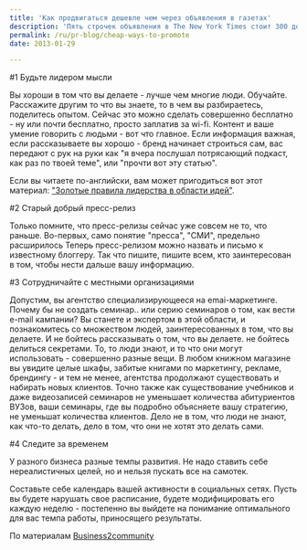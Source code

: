 ```yaml
---
title: 'Как продвигаться дешевле чем через объявления в газетах'
description: 'Пять строчек объявления в The New York Times стоит 300 долларов. Зависит от отрасли компании, конечно, но средняя и малая компания дважды задумается, платить ли такие деньги. Строить свой бренд можно и гораздо дешевле. #1 Будьте лидером мысли'
permalink: /ru/pr-blog/cheap-ways-to-promote
date: 2013-01-29

---
```


#1 Будьте лидером мысли

Вы хороши в том что вы делаете - лучше чем многие люди. Обучайте. Расскажите другим то что вы знаете, то в чем вы разбираетесь, поделитесь опытом. Сейчас это можно сделать совершенно бесплатно - ну или почти бесплатно, просто заплатив за wi-fi. Контент и ваше умение говорить с людьми - вот что главное. Если информация важная, если рассказываете вы хорошо - бренд начинает строиться сам, вас передают с рук на руки как "я вчера послушал потрясающий подкаст, как раз по твоей теме", или "прочти вот эту статью".

Если вы читаете по-английски, вам может пригодиться вот этот материал: <a href="https://www.fastcompany.com/3003897/golden-rules-creating-thoughtful-thought-leadership">"Золотые правила лидерства в области идей"</a>.

#2 Старый добрый пресс-релиз

Только помните, что пресс-релизы сейчас уже совсем не то, что раньше. Во-первых, само понятие "пресса", "СМИ", предельно расширилось Теперь пресс-релизом можно назвать и письмо к известному блоггеру. Так что пишите, пишите всем, кто заинтересован  в том, чтобы нести дальше вашу информацию.

#3 Сотрудничайте с местными организациями

Допустим, вы агентство специализирующееся на emai-маркетинге. Почему бы не создать семинар.. или серию семинаров о том, как вести e-mail кампании? Вы станете и экспертом в этой области, и познакомитесь со множеством людей, заинтересованных в том, что вы делаете. И не бойтесь рассказывать о том, что вы делаете. не бойтесь делиться секретами. То, то люди знают, и то что они могут использовать - совершенно разные вещи. В любом книжном магазине вы увидите целые шкафы, забитые книгами по маркетингу, рекламе, брендингу - и тем не менее, агентства продолжают существовать и набирать новых клиентов. Точно также как существование учебников и даже видеозаписей семинаров не уменьшает количества абитуриентов ВУЗов, ваши семинары, где вы подробно объясняете вашу стратегию, не уменьшат количества клиентов. Дело не  в том, что люди не знают, как что-то делать, дело в том, что они не хотят это делать сами.

#4 Следите за временем

У разного бизнеса разные темпы развития. Не надо ставить себе нереалистичных целей, но и нельзя пускать все на самотек.

Составьте себе календарь вашей активности в социальных сетях.  Пусть вы будете нарушать свое расписание, будете модифицировать его каждую неделю - постепенно вы выйдете на понимание оптимального для вас темпа работы, приносящего результаты.

По материалам <a href="https://www.business2community.com/branding/4-branding-techniques-cheaper-than-a-newspaper-classified-ad-0389719">Business2community</a>


